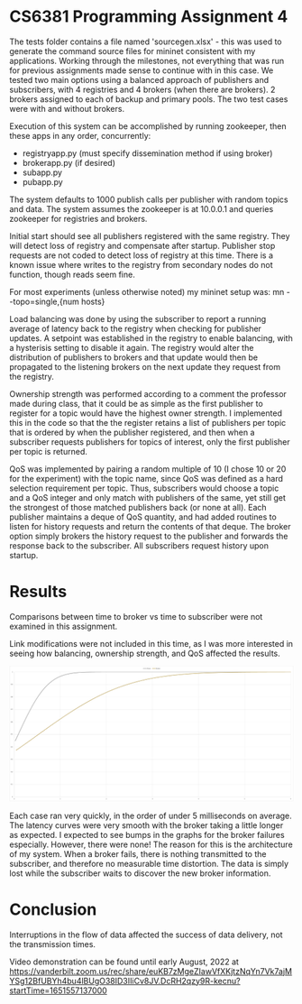 # CS6381 Programming Assignment 4

The tests folder contains a file named 'sourcegen.xlsx' - this was used to generate the command source files for mininet consistent with my applications. Working through the milestones, not everything that was run for previous assignments made sense to continue with in this case. We tested two main options using a balanced approach of publishers and subscribers, with 4 registries and 4 brokers (when there are brokers). 2 brokers assigned to each of backup and primary pools. The two test cases were with and without brokers.

Execution of this system can be accomplished by running zookeeper, then these apps in any order, concurrently:
- registryapp.py (must specify dissemination method if using broker)
- brokerapp.py (if desired)
- subapp.py
- pubapp.py

The system defaults to 1000 publish calls per publisher with random topics and data. The system assumes the zookeeper is at 10.0.0.1 and queries zookeeper for registries and brokers.

Initial start should see all publishers registered with the same registry. They will detect loss of registry and compensate after startup.
Publisher stop requests are not coded to detect loss of registry at this time. There is a known issue where writes to the registry from secondary nodes do not function, though reads seem fine.

For most experiments (unless otherwise noted) my mininet setup was:
mn --topo=single,{num hosts}

Load balancing was done by using the subscriber to report a running average of latency back to the registry when checking for publisher updates. A setpoint was established in the registry to enable balancing, with a hysterisis setting to disable it again. The registry would alter the distribution of publishers to brokers and that update would then be propagated to the listening brokers on the next update they request from the registry.

Ownership strength was performed according to a comment the professor made during class, that it could be as simple as the first publisher to register for a topic would have the highest owner strength. I implemented this in the code so that the the register retains a list of publishers per topic that is ordered by when the publisher registered, and then when a subscriber requests publishers for topics of interest, only the first publisher per topic is returned.

QoS was implemented by pairing a random multiple of 10 (I chose 10 or 20 for the experiment) with the topic name, since QoS was defined as a hard selection requirement per topic. Thus, subscribers would choose a topic and a QoS integer and only match with publishers of the same, yet still get the strongest of those matched publishers back (or none at all). Each publisher maintains a deque of QoS quantity, and had added routines to listen for history requests and return the contents of that deque. The broker option simply brokers the history request to the publisher and forwards the response back to the subscriber. All subscribers request history upon startup.

# Results
Comparisons between time to broker vs time to subscriber were not examined in this assignment.

Link modifications were not included in this time, as I was more interested in seeing how balancing, ownership strength, and QoS affected the results.

<img src="PA4Graph.png" title="Tail Latencies" caption="Tail Latencies"/>

Each case ran very quickly, in the order of under 5 milliseconds on average. The latency curves were very smooth with the broker taking a little longer as expected. I expected to see bumps in the graphs for the broker failures especially. However, there were none! The reason for this is the architecture of my system. When a broker fails, there is nothing transmitted to the subscriber, and therefore no measurable time distortion. The data is simply lost while the subscriber waits to discover the new broker information.

# Conclusion
Interruptions in the flow of data affected the success of data delivery, not the transmission times.

Video demonstration can be found until early August, 2022 at https://vanderbilt.zoom.us/rec/share/euKB7zMgeZIawVfXKjtzNqYn7Vk7ajMYSg12BfUBYh4bu4lBUgO38ID3IIiCv8JV.DcRH2qzy9R-kecnu?startTime=1651557137000
